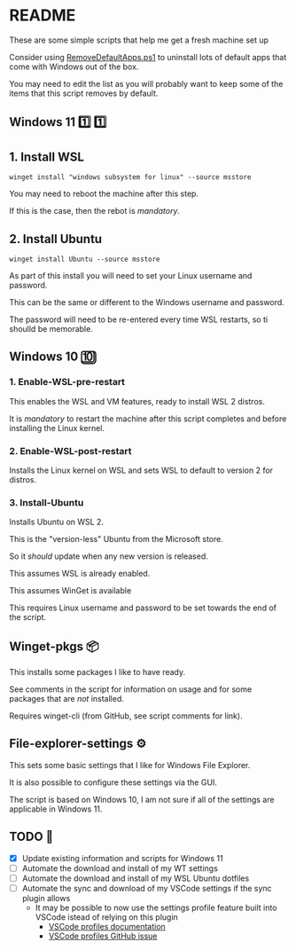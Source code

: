 # README

These are some simple scripts that help me get a fresh machine set up

Consider using [RemoveDefaultApps.ps1][] to uninstall lots of default apps that come with Windows out of the box.

You may need to edit the list as you will probably want to keep some of the items that this script removes by default.

## Windows 11 :one: :one:

## 1. Install WSL

`winget install "windows subsystem for linux" --source msstore`

You may need to reboot the machine after this step.

If this is the case, then the rebot is *mandatory*.

## 2. Install Ubuntu

`winget install Ubuntu --source msstore`

As part of this install you will need to set your Linux username and password.

This can be the same or different to the Windows username and password.

The password will need to be re-entered every time WSL restarts, so ti shoulld be memorable.

## Windows 10 :keycap_ten:

### 1. Enable-WSL-pre-restart

This enables the WSL and VM features, ready to install WSL 2 distros.

It is *mandatory* to restart the machine after this script completes and before installing the Linux kernel.

### 2. Enable-WSL-post-restart

Installs the Linux kernel on WSL and sets WSL to default to version 2 for distros.

### 3. Install-Ubuntu

Installs Ubuntu on WSL 2.

This is the "version-less" Ubuntu from the Microsoft store.

So it _should_ update when any new version is released.

This assumes WSL is already enabled.

This assumes WinGet is available

This requires Linux username and password to be set towards the end of the script.

## Winget-pkgs :package:

This installs some packages I like to have ready.

See comments in the script for information on  usage and for some packages that are _not_ installed.

Requires winget-cli (from GitHub, see script comments for link).

## File-explorer-settings :gear:

This sets some basic settings that I like for Windows File Explorer.

It is also possible to configure these settings via the GUI.

The script is based on Windows 10, I am not sure if all of the settings are applicable in Windows 11.

## TODO :memo:

- [x] Update existing information and scripts for Windows 11
- [ ] Automate the download and install of my WT settings
- [ ] Automate the download and install of my WSL Ubuntu dotfiles
- [ ] Automate the sync and download of my VSCode settings if the sync plugin allows
  - It may be possible to now use the settings profile feature built into VSCode istead of relying on this plugin
    - [VSCode profiles documentation][]
    - [VSCode profiles GitHub issue][]

[RemoveDefaultApps.ps1]: https://github.com/microsoft/windows-dev-box-setup-scripts/blob/master/scripts/RemoveDefaultApps.ps1
[VSCode profiles documentation]: https://code.visualstudio.com/docs/editor/profiles
[VSCode profiles GitHub issue]: https://github.com/microsoft/vscode/issues/116740
